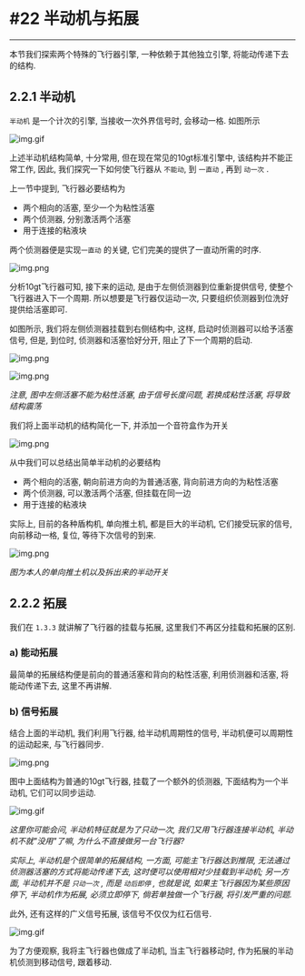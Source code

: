 # #22 半动机与拓展

---

本节我们探索两个特殊的飞行器引擎, 一种依赖于其他独立引擎, 将能动传递下去的结构. 

## 2.2.1 半动机

`半动机` 是一个计次的引擎, 当接收一次外界信号时, 会移动一格. 如图所示

![img.gif](img/2.2.1-bud.gif)

上述半动机结构简单, 十分常用, 但在现在常见的10gt标准引擎中, 该结构并不能正常工作, 因此, 我们探究一下如何使飞行器从 `不能动`, 到 `一直动` , 再到 `动一次` .

上一节中提到, 飞行器必要结构为

- 两个相向的活塞, 至少一个为粘性活塞
- 两个侦测器, 分别激活两个活塞
- 用于连接的粘液块

两个侦测器便是实现`一直动` 的关键, 它们完美的提供了一直动所需的时序. 

![img.png](img/2.2.1-10gt.png)

分析10gt飞行器可知, 接下来的运动, 是由于左侧侦测器到位重新提供信号, 使整个飞行器进入下一个周期. 所以想要是飞行器仅运动一次, 只要组织侦测器到位洗好提供给活塞即可.

如图所示, 我们将左侧侦测器挂载到右侧结构中, 这样, 启动时侦测器可以给予活塞信号, 但是, 到位时, 侦测器和活塞恰好分开, 阻止了下一个周期的启动.

![img.png](img/2.2.1-10gt半动.png)

![img.png](img/2.2.1-10gt半动原理.png)

_注意, 图中左侧活塞不能为粘性活塞, 由于信号长度问题, 若换成粘性活塞, 将导致结构震荡_

我们将上面半动机的结构简化一下, 并添加一个音符盒作为开关

![img.png](img/2.2.1-半动机.png)

从中我们可以总结出简单半动机的必要结构

- 两个相向的活塞, 朝向前进方向的为普通活塞, 背向前进方向的为粘性活塞
- 两个侦测器, 可以激活两个活塞, 但挂载在同一边
- 用于连接的粘液块

实际上, 目前的各种盾构机, 单向推土机, 都是巨大的半动机, 它们接受玩家的信号, 向前移动一格, 复位, 等待下次信号的到来.

![img.png](img/2.2.1-推土机.png)

_图为本人的单向推土机以及拆出来的半动开关_

## 2.2.2 拓展

我们在 `1.3.3` 就讲解了飞行器的挂载与拓展, 这里我们不再区分挂载和拓展的区别.

### a) 能动拓展

最简单的拓展结构便是前向的普通活塞和背向的粘性活塞, 利用侦测器和活塞, 将能动传递下去, 这里不再讲解.

### b) 信号拓展

结合上面的半动机, 我们利用飞行器, 给半动机周期性的信号, 半动机便可以周期性的运动起来, 与飞行器同步.

![img.png](img/2.2.2-10gt飞行器与半动机.png)

图中上面结构为普通的10gt飞行器, 挂载了一个额外的侦测器, 下面结构为一个半动机, 它们可以同步运动.

![img.gif](img/2.2.2-10gt飞行器与半动机运行.gif)

_这里你可能会问, 半动机特征就是为了只动一次, 我们又用飞行器连接半动机, 半动机不就"没用"了嘛, 为什么不直接做另一台飞行器?_

_实际上, 半动机是个很简单的拓展结构, 一方面, 可能主飞行器达到推限, 无法通过侦测器活塞的方式将能动传递下去, 这时便可以使用相对少挂载到半动机; 另一方面, 半动机并不是 `只动一次` , 而是 `动后即停` , 也就是说, 如果主飞行器因为某些原因停下, 半动机作为拓展, 必须立即停下, 倘若单独做一个飞行器, 将引发严重的问题._

此外, 还有这样的广义信号拓展, 该信号不仅仅为红石信号.

![img.gif](img/2.2.2-信号拓展.gif)

为了方便观察, 我将主飞行器也做成了半动机, 当主飞行器移动时, 作为拓展的半动机侦测到移动信号, 跟着移动.


